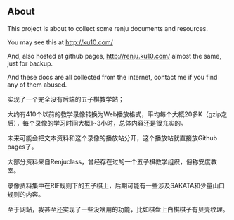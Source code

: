 ## About ##

This project is about to collect some renju documents and resources.

You may see this at http://ku10.com/

And, also hosted at github pages, http://renju.ku10.com/  almost the same, just for backup.

And these docs are all collected from the internet, contact me if you find any of them abused.

实现了一个完全没有后端的五子棋教学站；

大约有410个以前的教学录像转换为Web播放格式，平均每个大概20多K（gzip之后），每个录像的学习时间大概1~3小时，总体内容还是很充实的。

未来可能会把文本资料和这个录像的播放站分开，这个播放站就直接放Github pages了。

大部分资料来自Renjuclass，曾经存在过的一个五子棋教学组织，俗称安度教室。

录像资料集中在RIF规则下的五子棋上，后期可能有一些涉及SAKATA和少量山口规则的内容。

至于网站，我甚至还实现了一些没啥用的功能，比如棋盘上白棋棋子有贝壳纹理。
